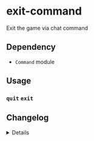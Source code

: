 # exit-command
Exit the game via chat command

## Dependency
- `Command` module

## Usage
### `quit` `exit`

## Changelog
<details>

    1.10
    - Added Command dependency
    - Removed slash support

</details>
